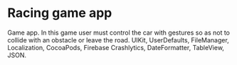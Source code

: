 # Racing game app

Game app. In this game user must control the car with gestures so as not to collide with an obstacle or leave the road. 
UIKit, UserDefaults, FileManager, Localization, CocoaPods, Firebase Crashlytics, DateFormatter, TableView, JSON.
